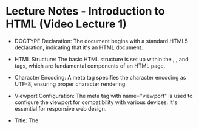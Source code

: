 # Lecture Notes - Introduction to HTML (Video Lecture 1)

- DOCTYPE Declaration: The document begins with a standard HTML5 declaration, indicating that it's an HTML document.

- HTML Structure: The basic HTML structure is set up within the <html>, <head>, and <body> tags, which are fundamental components of an HTML page.

- Character Encoding: A meta tag specifies the character encoding as UTF-8, ensuring proper character rendering.

- Viewport Configuration: The meta tag with name="viewport" is used to configure the viewport for compatibility with various devices. It's essential for responsive web design.

- Title: The <title> tag defines the title of the web page, which typically appears in the browser's title bar or tab.

- Embedding Video: A video is embedded in the page using the <video> tag. The src attribute points to "video4.mp4," and the controls attribute allows users to play, pause, and control the video.


This video serves as an introduction to HTML, covering the essential components of an HTML document and how to embed multimedia content like videos. As you progress through the course, you'll dive deeper into HTML and web development.